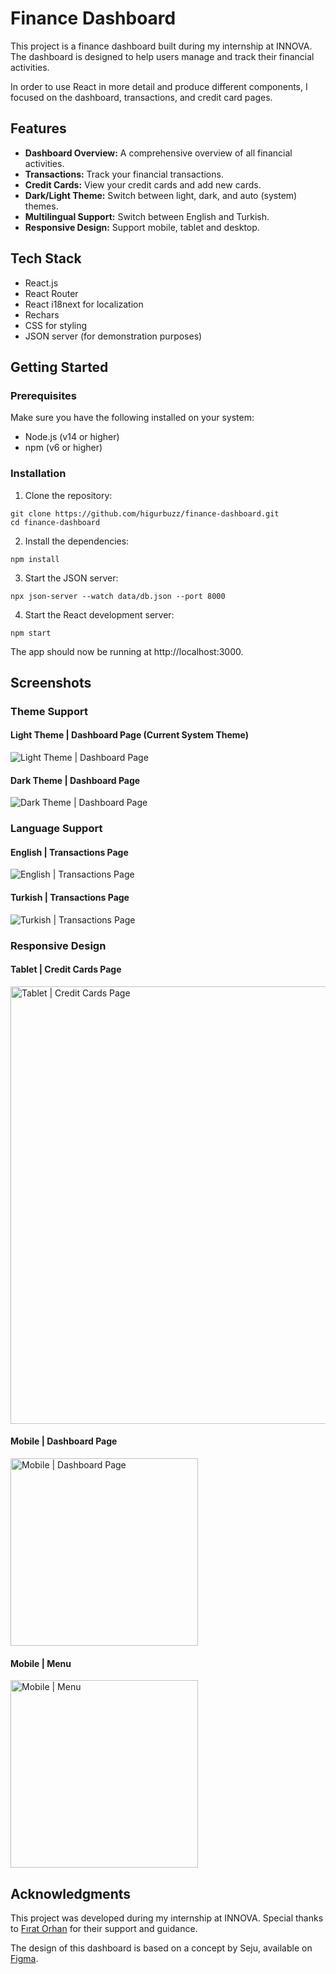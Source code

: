 # Finance Dashboard

This project is a finance dashboard built during my internship at INNOVA. The dashboard is designed to help users manage and track their financial activities.

In order to use React in more detail and produce different components, I focused on the dashboard, transactions, and credit card pages. 

## Features

- **Dashboard Overview:** A comprehensive overview of all financial activities.
- **Transactions:** Track your financial transactions.
- **Credit Cards:** View your credit cards and add new cards.
- **Dark/Light Theme:** Switch between light, dark, and auto (system) themes.
- **Multilingual Support:** Switch between English and Turkish.
- **Responsive Design:** Support mobile, tablet and desktop.

## Tech Stack
  - React.js
  - React Router
  - React i18next for localization
  - Rechars
  - CSS for styling
  - JSON server (for demonstration purposes)

## Getting Started

### Prerequisites

Make sure you have the following installed on your system:

- Node.js (v14 or higher)
- npm (v6 or higher)

### Installation

1. Clone the repository:
```
git clone https://github.com/higurbuzz/finance-dashboard.git
cd finance-dashboard
```

2. Install the dependencies:
```
npm install
```

3. Start the JSON server:
```
npx json-server --watch data/db.json --port 8000
```

4. Start the React development server:
```
npm start
```
The app should now be running at http://localhost:3000.

 
## Screenshots 

### Theme Support
#### Light Theme | Dashboard Page (Current System Theme)
![Light Theme | Dashboard Page](./screenshots/desktop_dashboard.png)

#### Dark Theme | Dashboard Page
![Dark Theme | Dashboard Page](./screenshots/desktop_dark_theme.png)

### Language Support
#### English | Transactions Page
![English | Transactions Page](./screenshots/desktop_transactions.png)

#### Turkish | Transactions Page
![Turkish | Transactions Page](./screenshots/desktop_transactions_turkish.png)

### Responsive Design
#### Tablet | Credit Cards Page
<img src="./screenshots/tablet_credit_cards.png" alt="Tablet | Credit Cards Page" width="700">

#### Mobile | Dashboard Page
<img src="./screenshots/mobile_dashboard.png" alt="Mobile | Dashboard Page" width="300">

#### Mobile | Menu
<img src="./screenshots/mobile_menu.png" alt="Mobile | Menu" width="300">

## Acknowledgments
This project was developed during my internship at INNOVA. Special thanks to [Fırat Orhan](https://firatorhan.com/) for their support and guidance. 

The design of this dashboard is based on a concept by Seju, available on [Figma](https://www.figma.com/community/file/1323695683687017923).
